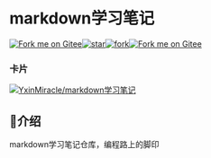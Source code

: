# markdown学习笔记

[![Fork me on Gitee](https://gitee.com/yxinmiracle/pic/raw/master/20210208102602.svg)](https://gitee.com/yxinmiracle/markdown-learning-notes)[![star](https://gitee.com/yxinmiracle/pic/raw/master/20210208102541.svg)](https://gitee.com/yxinmiracle/markdown-learning-notes/stargazers)[![fork](https://gitee.com/yxinmiracle/pic/raw/master/20210208102551.svg)](https://gitee.com/yxinmiracle/markdown-learning-notes/members)[![Fork me on Gitee](https://gitee.com/yxinmiracle/pic/raw/master/20210208102611.svg)](https://gitee.com/yxinmiracle/markdown-learning-notes)

### 卡片

[![YxinMiracle/markdown学习笔记](https://gitee.com/yxinmiracle/pic/raw/master/20210208102711.svg)](https://gitee.com/yxinmiracle/markdown-learning-notes)

## 💮介绍

markdown学习笔记仓库，编程路上的脚印

